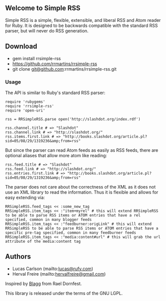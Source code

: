 ## Welcome to Simple RSS

Simple RSS is a simple, flexible, extensible, and liberal RSS and Atom reader
for Ruby. It is designed to be backwards compatible with the standard RSS
parser, but will never do RSS generation.

## Download

* gem install rrsimple-rss
* https://github.com/rrmartins/rrsimple-rss
* git clone git@github.com:rrmartins/rrsimple-rss.git

### Usage
The API is similar to Ruby's standard RSS parser:

    require 'rubygems'
    require 'rrsimple-rss'
    require 'open-uri'

    rss = RRSimpleRSS.parse open('http://slashdot.org/index.rdf')

    rss.channel.title # => "Slashdot"
    rss.channel.link # => "http://slashdot.org/"
    rss.items.first.link # => "http://books.slashdot.org/article.pl?sid=05/08/29/1319236&amp;from=rss"

But since the parser can read Atom feeds as easily as RSS feeds, there are optional aliases that allow more atom like reading:

    rss.feed.title # => "Slashdot"
    rss.feed.link # => "http://slashdot.org/"
    rss.entries.first.link # => "http://books.slashdot.org/article.pl?sid=05/08/29/1319236&amp;from=rss"

The parser does not care about the correctness of the XML as it does not use an XML library to read the information. Thus it is flexible and allows for easy extending via:

    RRSimpleRSS.feed_tags << :some_new_tag
    RRSimpleRSS.item_tags << :"item+myrel" # this will extend RRSimpleRSS to be able to parse RSS items or ATOM entries that have a rel specified, common in many blogger feeds
    RRSimpleRSS.item_tags << :"feedburner:origLink" # this will extend RRSimpleRSS to be able to parse RSS items or ATOM entries that have a specific pre-tag specified, common in many feedburner feeds
    RRSimpleRSS.item_tags << :"media:content#url" # this will grab the url attribute of the media:content tag 

## Authors

* Lucas Carlson  (mailto:lucas@rufy.com)
* Herval Freire (mailto:hervalfreire@gmail.com)

Inspired by [Blagg](http://www.raelity.org/lang/perl/blagg) from Rael Dornfest.

This library is released under the terms of the GNU LGPL.

